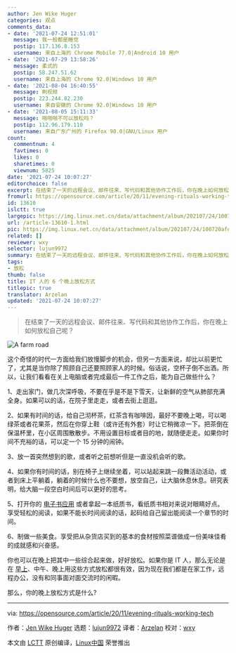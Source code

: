 ```yaml
---
author: Jen Wike Huger
categories: 观点
comments_data:
- date: '2021-07-24 12:51:01'
  message: 我一般都是睡觉
  postip: 117.136.8.153
  username: 来自上海的 Chrome Mobile 77.0|Android 10 用户
- date: '2021-07-29 13:58:26'
  message: 柔式的
  postip: 58.247.51.62
  username: 来自上海的 Chrome 92.0|Windows 10 用户
- date: '2021-08-04 16:40:55'
  message: 刷视频
  postip: 223.244.82.230
  username: 来自安徽的 Chrome 92.0|Windows 10 用户
- date: '2021-08-05 15:11:33'
  message: 啪啪啪不可以放松吗？
  postip: 112.96.179.110
  username: 来自广东广州的 Firefox 90.0|GNU/Linux 用户
count:
  commentnum: 4
  favtimes: 0
  likes: 0
  sharetimes: 0
  viewnum: 5825
date: '2021-07-24 10:07:27'
editorchoice: false
excerpt: 在结束了一天的远程会议、邮件往来、写代码和其他协作工作后，你在晚上如何放松自己呢？
fromurl: https://opensource.com/article/20/11/evening-rituals-working-tech
id: 13610
islctt: true
largepic: https://img.linux.net.cn/data/attachment/album/202107/24/100720afeq20kf2wfp4qwi.jpg
url: /article-13610-1.html
pic: https://img.linux.net.cn/data/attachment/album/202107/24/100720afeq20kf2wfp4qwi.jpg.thumb.jpg
related: []
reviewer: wxy
selector: lujun9972
summary: 在结束了一天的远程会议、邮件往来、写代码和其他协作工作后，你在晚上如何放松自己呢？
tags:
- 放松
thumb: false
title: IT 人的 6 个晚上放松方式
titlepic: true
translator: Arzelan
updated: '2021-07-24 10:07:27'
---
```



> 
> 在结束了一天的远程会议、邮件往来、写代码和其他协作工作后，你在晚上如何放松自己呢？
> 
> 
> 


![](https://img.linux.net.cn/data/attachment/album/202107/24/100720afeq20kf2wfp4qwi.jpg "A farm road")


这个奇怪的时代一方面给我们放慢脚步的机会，但另一方面来说，却比以前更忙了，尤其是当你除了照顾自己还要照顾家人的时候。俗话说，空杯子倒不出酒。所以，让我们看看在关上电脑或者完成最后一件工作之后，能为自己做些什么？


1、走出家门，做几次深呼吸，不要在乎是不是下雪天，让新鲜的空气从肺部充满全身。如果可以的话，在院子里走走，或者去街上逛逛。


2、如果有时间的话，给自己沏杯茶，红茶含有咖啡因，最好不要晚上喝，可以喝绿茶或者花果茶，然后在你穿上鞋（或许还有外套）时让它稍微凉一下。把茶倒在保温杯里，在小区周围散散步。不用设置目标或者目的地，就随便走走。如果你时间不充裕的话，可以定一个 15 分钟的闹钟。


3、放一首突然想到的歌，或者听之前想听但是一直没机会听的歌。


4、如果你有时间的话，别在椅子上继续坐着，可以站起来跳一段舞活动活动，或者到床上平躺着，躺着的时候什么也不要想，放空自己，让大脑休息休息。研究表明，给大脑一段空白时间后可以更好的思考。


5、打开你的 [电子书应用](https://opensource.com/article/20/2/linux-ebook-readers) 或者拿起一本纸质书，看纸质书相对来说对眼睛好点。享受轻松的阅读，如果不能长时间阅读的话，起码给自己留出能阅读一个章节的时间。


6、制做一些美食。享受把从杂货店买到的基本的食材按照菜谱做成一份美味佳肴的成就感和兴奋感。


你也可以在晚上把其中一些综合起来做，好好放松。如果你是 IT 人，那么无论是在 [早上](https://opensource.com/article/20/10/tech-morning-rituals)、中午、晚上用这些方式放松都很有效，因为现在我们都是在家工作，远程办公，没有和同事面对面交流时的闲暇。


那么，你的晚上放松方式是什么?




---


via: <https://opensource.com/article/20/11/evening-rituals-working-tech>


作者：[Jen Wike Huger](https://opensource.com/users/jen-wike) 选题：[lujun9972](https://github.com/lujun9972) 译者：[Arzelan](https://github.com/Arzelan) 校对：[wxy](https://github.com/wxy)


本文由 [LCTT](https://github.com/LCTT/TranslateProject) 原创编译，[Linux中国](https://linux.cn/) 荣誉推出